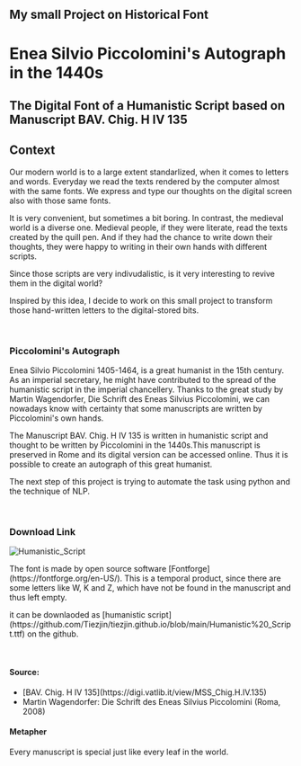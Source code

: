 ## My small Project on Historical Font

# Enea Silvio Piccolomini's Autograph in the 1440s
## The Digital Font of a Humanistic Script based on Manuscript BAV. Chig. H IV 135 ##


## Context
<p>Our modern world is to a large extent standarlized, when it comes to letters and words.
Everyday we read the texts rendered by the computer almost with the same fonts. We express and type our thoughts on the digital screen also with those same fonts. </p>
<p>It is very convenient, but sometimes a bit boring.
In contrast, the medieval world is a diverse one.
Medieval people, if they were literate, read the texts created by the quill pen. And if they had the chance to write down their thoughts, they were happy to writing in their own hands with different scripts.</p>
<p>Since those scripts are very indivudalistic, is it very interesting to revive them in the digital world?</p>
<p>Inspired by this idea, I decide to work on this small project to transform those hand-written letters to the digital-stored bits. </p>
<br>

### Piccolomini's Autograph
<p>Enea Silvio Piccolomini 1405-1464, is a great humanist in the 15th century. As an imperial secretary, he might have contributed to the spread of the humanistic script in the imperial chancellery.
Thanks to the great study by Martin Wagendorfer, Die Schrift des Eneas Silvius Piccolomini, we can nowadays know with certainty that some manuscripts are written by Piccolomini's own hands.</p>
<p>The Manuscript BAV. Chig. H IV 135 is written in humanistic script and thought to be written by Piccolomini in the 1440s.This manuscript is preserved in Rome and its digital version can be accessed online. Thus it is possible to create an autograph of this great humanist.</p>
<p>The next step of this project is trying to automate the task using python and the technique of NLP.</p>
<br>


### Download Link
![Humanistic_Script](https://github.com/user-attachments/assets/94d3c82d-d78c-410e-b8fa-971831ef62e7)

<p>The font is made by open source software [Fontforge](https://fontforge.org/en-US/).
This is a temporal product, since there are some letters like W, K and Z, which have not be found in the manuscript and thus left empty.</p>
<p>it can be downlaoded as [humanistic script](https://github.com/Tiezjin/tiezjin.github.io/blob/main/Humanistic%20_Script.ttf) on the github.</p>
<br>

#### Source:
<ul>
<li>[BAV. Chig. H IV 135](https://digi.vatlib.it/view/MSS_Chig.H.IV.135) </li>
<li>Martin Wagendorfer: Die Schrift des Eneas Silvius Piccolomini (Roma, 2008)</li>
</ul>

#### Metapher
Every manuscript is special just like every leaf in the world.


